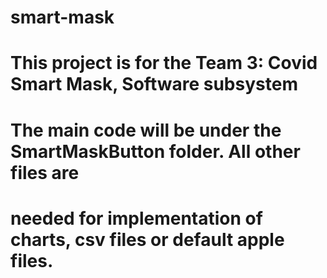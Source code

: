 # smart-mask
#
#
# This project is for the Team 3: Covid Smart Mask, Software subsystem
# 
# The main code will be under the SmartMaskButton folder. All other files are
# needed for implementation of charts, csv files or default apple files.
# 
# 
